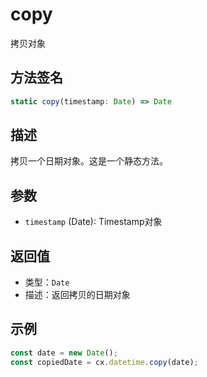# copy

拷贝对象

## 方法签名
```typescript
static copy(timestamp: Date) => Date
```

## 描述
拷贝一个日期对象。这是一个静态方法。

## 参数
- `timestamp` (Date): Timestamp对象

## 返回值
- 类型：`Date`
- 描述：返回拷贝的日期对象

## 示例
```typescript
const date = new Date();
const copiedDate = cx.datetime.copy(date);
``` 